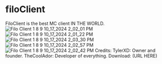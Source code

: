 #   filoClient
FiloClient is the best MC client IN THE WORLD.
![Filo Client 1 8 9 10_17_2024 2_02_01 PM](https://github.com/user-attachments/assets/3ebf560e-3076-45cf-ab1b-d95dbd02f520)
![Filo Client 1 8 9 10_17_2024 2_01_22 PM](https://github.com/user-attachments/assets/e8b7a0ff-85fd-4a0e-a2f9-cd1ed8acf706)
![Filo Client 1 8 9 10_17_2024 2_03_30 PM](https://github.com/user-attachments/assets/d92389d2-4968-4747-8546-69b02b4b2b5a)
![Filo Client 1 8 9 10_17_2024 2_02_57 PM](https://github.com/user-attachments/assets/9e736237-36ff-4896-b915-1e7529cf1f6f)
![Filo Client 1 8 9 10_17_2024 2_02_42 PM](https://github.com/user-attachments/assets/ef76b1aa-90d5-4d9a-86a7-2189d41a3341)
Credits:
TylerXD: Owner and founder.
TheCoolAdor: Developer of everything.
Download: (URL HERE)
